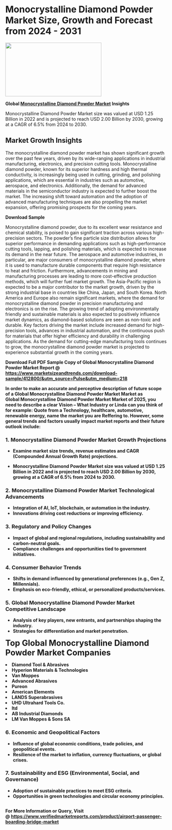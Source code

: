 <H1>Monocrystalline Diamond Powder Market Size, Growth and Forecast from 2024 - 2031</H1><img class="aligncenter size-medium wp-image-584254" src="https://thirdeyenews.in/wp-content/uploads/2024/09/Global-Market-Research-300x168.jpeg" alt="" width="300" height="168" /><p><strong>Global&nbsp;<a href="https://www.marketsizeandtrends.com/download-sample/412800/&amp;utm_source=Pulse&amp;utm_medium=218">Monocrystalline Diamond Powder Market</a> Insights</strong></p><p>Monocrystalline Diamond Powder Market size was valued at USD 1.25 Billion in 2022 and is projected to reach USD 2.00 Billion by 2030, growing at a CAGR of 6.5% from 2024 to 2030.</p><p><h2>Market Growth Insights</h2> <p>The monocrystalline diamond powder market has shown significant growth over the past few years, driven by its wide-ranging applications in industrial manufacturing, electronics, and precision cutting tools. Monocrystalline diamond powder, known for its superior hardness and high thermal conductivity, is increasingly being used in cutting, grinding, and polishing applications, which are essential in industries such as automotive, aerospace, and electronics. Additionally, the demand for advanced materials in the semiconductor industry is expected to further boost the market. The increasing shift toward automation and the adoption of advanced manufacturing techniques are also propelling the market expansion, offering promising prospects for the coming years.</p> <p><strong>Download Sample</strong></p> <p>Monocrystalline diamond powder, due to its excellent wear resistance and chemical stability, is poised to gain significant traction across various high-precision sectors. The powder’s fine particle size distribution allows for superior performance in demanding applications such as high-performance cutting tools, lapping, and polishing materials, which is expected to increase its demand in the near future. The aerospace and automotive industries, in particular, are major consumers of monocrystalline diamond powder, where it is used to manufacture durable components that require high resistance to heat and friction. Furthermore, advancements in mining and manufacturing processes are leading to more cost-effective production methods, which will further fuel market growth. The Asia-Pacific region is expected to be a major contributor to the market growth, driven by the strong industrial base in countries like China, Japan, and South Korea. North America and Europe also remain significant markets, where the demand for monocrystalline diamond powder in precision manufacturing and electronics is on the rise. The growing trend of adopting environmentally friendly and sustainable materials is also expected to positively influence market dynamics, as diamond-based solutions are seen as non-toxic and durable. Key factors driving the market include increased demand for high-precision tools, advances in industrial automation, and the continuous push for materials that offer higher efficiency and durability in challenging applications. As the demand for cutting-edge manufacturing tools continues to grow, the monocrystalline diamond powder market is projected to experience substantial growth in the coming years. <p><strong></p><p><span class=""><strong>Download Full PDF Sample Copy of Global Monocrystalline Diamond Powder Market Report</strong> @ <a href="https://www.marketsizeandtrends.com/download-sample/412800/&amp;utm_source=Pulse&amp;utm_medium=218" target="_blank">https://www.marketsizeandtrends.com/download-sample/412800/&amp;utm_source=Pulse&amp;utm_medium=218</a></span></p><p>In order to make an accurate and perceptive description of future scope of a Global&nbsp;Monocrystalline Diamond Powder Market Market as Global&nbsp;Monocrystalline Diamond Powder Market Market of 2025, you need to describe a clear Vision &ndash; What Industry or Linda can you think of for example: Quote from a Technology, healthcare, automotive, renewable energy, name the market you are Reffering to. However, some general trends and factors usually impact market reports and their future outlook include:</p><h3>1.&nbsp;<strong>Monocrystalline Diamond Powder Market Growth Projections</strong></h3><ul><li>Examine market size trends, revenue estimates and CAGR (Compounded Annual Growth Rate) projections.</li><li><p>Monocrystalline Diamond Powder Market size was valued at USD 1.25 Billion in 2022 and is projected to reach USD 2.00 Billion by 2030, growing at a CAGR of 6.5% from 2024 to 2030.</p></li></ul><h3>2.&nbsp;<strong>Monocrystalline Diamond Powder Market Technological Advancements</strong></h3><ul><li>Integration of AI, IoT, blockchain, or automation in the industry.</li><li>Innovations driving cost reductions or improving efficiency.</li></ul><h3>3.&nbsp;<strong>Regulatory and Policy Changes</strong></h3><ul><li>Impact of global and regional regulations, including sustainability and carbon-neutral goals.</li><li>Compliance challenges and opportunities tied to government initiatives.</li></ul><h3>4.&nbsp;<strong>Consumer Behavior Trends</strong></h3><ul><li>Shifts in demand influenced by generational preferences (e.g., Gen Z, Millennials).</li><li>Emphasis on eco-friendly, ethical, or personalized products/services.</li></ul><h3>5.&nbsp;<strong>Global Monocrystalline Diamond Powder Market Competitive Landscape</strong></h3><ul><li>Analysis of key players, new entrants, and partnerships shaping the industry.</li><li>Strategies for differentiation and market penetration.</li></ul><p data-pm-slice="1 1 []"><span style="color: inherit; font-family: inherit; font-size: 25px;">Top Global Monocrystalline Diamond Powder Market Companies</span></p><div class="" data-test-id=""><p><li>Diamond Tool & Abrasives</li><li> Hyperion Materials & Technologies</li><li> Van Moppes</li><li> Advanced Abrasives</li><li> Pureon</li><li> American Elements</li><li> LANDS Superabrasives</li><li> UHD Ultrahard Tools Co.</li><li> ltd</li><li> AB Industrial Diamonds</li><li> LM Van Moppes & Sons SA</li></p></div><h3>6.&nbsp;<strong>Economic and Geopolitical Factors</strong></h3><ul><li>Influence of global economic conditions, trade policies, and geopolitical events.</li><li>Resilience of the market to inflation, currency fluctuations, or global crises.</li></ul><h3>7.&nbsp;<strong>Sustainability and ESG (Environmental, Social, and Governance)</strong></h3><ul><li>Adoption of sustainable practices to meet ESG criteria.</li><li>Opportunities in green technologies and circular economy principles.</li></ul><h2><strong style="font-size: 14px;">For More Information or Query, Visit @&nbsp;</strong><a style="background-color: #ffffff; font-size: 14px;" href="https://www.marketsizeandtrends.com/report/monocrystalline-diamond-powder-market/" target="_blank">https://www.verifiedmarketreports.com/product/airport-passenger-boarding-bridge-market</a></h2>
